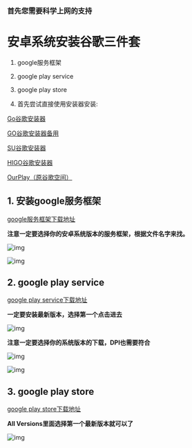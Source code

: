 ### 首先您需要科学上网的支持

# 安卓系统安装谷歌三件套
1. google服务框架
2. google play service
3. google play store

4. 首先尝试直接使用安装器安装:

  [Go谷歌安装器](https://www.coolapk.com/apk/com.goplaycn.googleinstall)

  [GO谷歌安装器备用](https://www.pgyer.com/pOEI)

  [SU谷歌安装器](https://www.wandoujia.com/apps/7971105)

  [HIGO谷歌安装器](https://www.wandoujia.com/apps/8124836)

  [OurPlay（原谷歌空间）](https://www.wandoujia.com/apps/7661165)


## 1. 安装google服务框架

[google服务框架下载地址](https://www.apkmirror.com/apk/google-inc/google-services-framework/)

**注意一定要选择你的安卓系统版本的服务框架，根据文件名字来找。**

![img](https://raw.githubusercontent.com/hideuvpn/android-google-play-store/master/google-play-framework-01.png)

![img](https://raw.githubusercontent.com/hideuvpn/android-google-play-store/master/google-play-framework-02.png)

## 2. google play service

[google play service下载地址](https://www.apkmirror.com/apk/google-inc/google-play-services/)

**一定要安装最新版本，选择第一个点击进去**

![img](https://raw.githubusercontent.com/hideuvpn/android-google-play-store/master/google-play-service-01.png)

**注意一定要选择你的系统版本的下载，DPI也需要符合**

![img](https://raw.githubusercontent.com/hideuvpn/android-google-play-store/master/google-play-service-02.png)

![img](https://raw.githubusercontent.com/hideuvpn/android-google-play-store/master/google-play-service-03.png)

## 3. google play store

[google play store下载地址](https://www.apkmirror.com/apk/google-inc/google-play-store/)

**All Versions里面选择第一个最新版本就可以了**

![img](https://raw.githubusercontent.com/hideuvpn/android-google-play-store/master/google-play-store-01.png)
